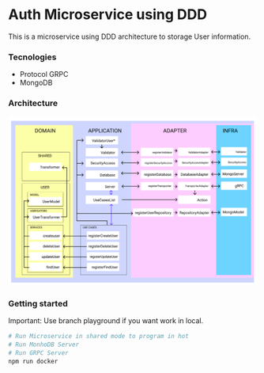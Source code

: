 # Auth Microservice using DDD

This is a microservice using DDD architecture to storage User information.
### Tecnologies

* Protocol GRPC
* MongoDB

### Architecture

![Architecture](doc/architecture.png)

### Getting started

Important: Use branch playground if you want work in local.

```bash
# Run Microservice in shared mode to program in hot
# Run MonhoDB Server
# Run GRPC Server
npm run docker
```
